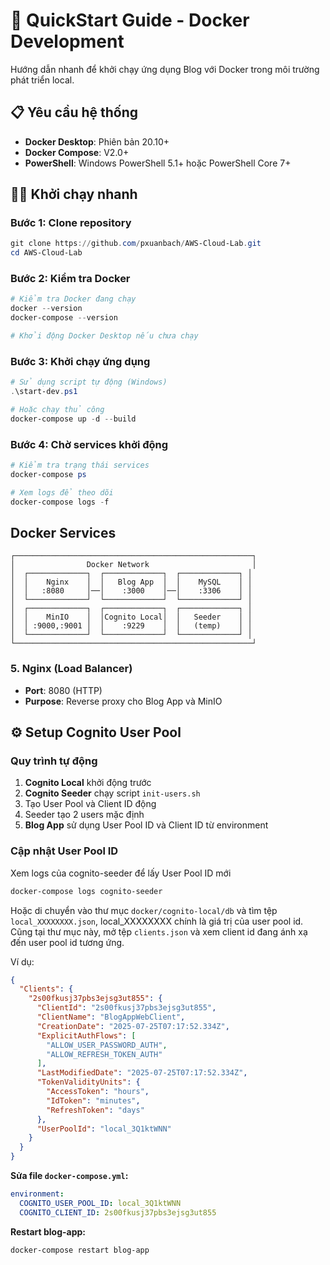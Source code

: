 # 🚀 QuickStart Guide - Docker Development

Hướng dẫn nhanh để khởi chạy ứng dụng Blog với Docker trong môi trường phát triển local.

## 📋 Yêu cầu hệ thống

- **Docker Desktop**: Phiên bản 20.10+ 
- **Docker Compose**: V2.0+
- **PowerShell**: Windows PowerShell 5.1+ hoặc PowerShell Core 7+

## 🏃‍♂️ Khởi chạy nhanh

### Bước 1: Clone repository
```powershell
git clone https://github.com/pxuanbach/AWS-Cloud-Lab.git
cd AWS-Cloud-Lab
```

### Bước 2: Kiểm tra Docker
```powershell
# Kiểm tra Docker đang chạy
docker --version
docker-compose --version

# Khởi động Docker Desktop nếu chưa chạy
```

### Bước 3: Khởi chạy ứng dụng
```powershell
# Sử dụng script tự động (Windows)
.\start-dev.ps1

# Hoặc chạy thủ công
docker-compose up -d --build
```

### Bước 4: Chờ services khởi động
```powershell
# Kiểm tra trạng thái services
docker-compose ps

# Xem logs để theo dõi
docker-compose logs -f
```

## Docker Services

```
┌─────────────────────────────────────────────────────┐
│                Docker Network                       │
│  ┌─────────────┐  ┌─────────────┐  ┌─────────────┐ │
│  │    Nginx    │  │   Blog App  │  │    MySQL    │ │
│  │   :8080     │──│    :3000    │──│    :3306    │ │
│  └─────────────┘  └─────────────┘  └─────────────┘ │
│  ┌─────────────┐  ┌─────────────┐  ┌─────────────┐ │
│  │    MinIO    │  │Cognito Local│  │   Seeder    │ │
│  │ :9000,:9001 │  │    :9229    │  │   (temp)    │ │
│  └─────────────┘  └─────────────┘  └─────────────┘ │
└─────────────────────────────────────────────────────┘
```

### 5. Nginx (Load Balancer)
- **Port**: 8080 (HTTP)
- **Purpose**: Reverse proxy cho Blog App và MinIO

## ⚙️ Setup Cognito User Pool

### Quy trình tự động
1. **Cognito Local** khởi động trước
2. **Cognito Seeder** chạy script `init-users.sh`
3. Tạo User Pool và Client ID động
4. Seeder tạo 2 users mặc định
5. **Blog App** sử dụng User Pool ID và Client ID từ environment

### Cập nhật User Pool ID

Xem logs của cognito-seeder để lấy User Pool ID mới

```powershell
docker-compose logs cognito-seeder

```

Hoặc di chuyển vào thư mục `docker/cognito-local/db` và tìm tệp `local_XXXXXXXX.json`, local_XXXXXXXX chính là giá trị của user pool id. 
Cũng tại thư mục này, mở tệp `clients.json` và xem client id đang ánh xạ đến user pool id tương ứng.

Ví dụ:
```json
{
  "Clients": {
    "2s00fkusj37pbs3ejsg3ut855": {
      "ClientId": "2s00fkusj37pbs3ejsg3ut855",
      "ClientName": "BlogAppWebClient",
      "CreationDate": "2025-07-25T07:17:52.334Z",
      "ExplicitAuthFlows": [
        "ALLOW_USER_PASSWORD_AUTH",
        "ALLOW_REFRESH_TOKEN_AUTH"
      ],
      "LastModifiedDate": "2025-07-25T07:17:52.334Z",
      "TokenValidityUnits": {
        "AccessToken": "hours",
        "IdToken": "minutes",
        "RefreshToken": "days"
      },
      "UserPoolId": "local_3Q1ktWNN"
    }
  }
}
```


**Sửa file `docker-compose.yml`:**
```yaml
environment:
  COGNITO_USER_POOL_ID: local_3Q1ktWNN 
  COGNITO_CLIENT_ID: 2s00fkusj37pbs3ejsg3ut855 
```

**Restart blog-app:**
```powershell
docker-compose restart blog-app
```

